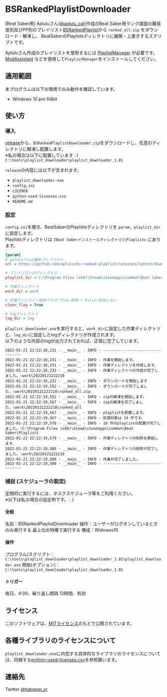 # BSRankedPlaylistDownloader
[Beat Saber用] Apluluさん([@aplulu_cat](https://twitter.com/aplulu_cat))作成のBeat Saber用ランク譜面の難易度別及びPP別のプレイリスト[BSRankedPlaylist](https://github.com/aplulu/bs-ranked-playlist)から `ranked_all.zip` をダウンロード・解凍し、
BeatSaberのPlaylistsディレクトリに展開・上書きするスクリプトです。


Apluluさん作成のプレイリストを使用するには [PlaylistManager](https://github.com/rithik-b/PlaylistManager) が必要です。
[ModAssistant](https://github.com/Assistant/ModAssistant) などを使用して`PlaylistManager`をインストールしてください。

## 適用範囲
本プログラムは以下の環境でのみ動作を確認しています。
- Windows 10 pro 64bit

## 使い方

### 導入

[release](https://github.com/hatopopvr/BSRankedPlaylistDownloader/releases)から、`BSRankedPlaylistDownloader.zip`をダウンロードし、任意のディレクトリに解凍し配置します。  
※私の場合は以下に配置しています  : )
`C:\tools\playlist_downloader\playlist_downloader_1.01`

`release`の内容には以下が含まれます。

- `playlist_downloader.exe`
- `config.ini`
- `LICENSE`
- `python-used-licenses.csv`
- `README.md`

### 設定

`config.ini`を開き、BeatSaberのPlaylistsディレクトリを `param`、`playlist_dir`に設定します。  
Playlistsディレクトリは `[Beat Saberインストールディレクトリ]\Playlists` にあります。

```config.ini
[param]
# apluluさんの最新プレイリスト
url = https://github.com/aplulu/bs-ranked-playlist/releases/latest/download/ranked_all.zip

# プレイリストのディレクトリ
playlist_dir = C:\Program Files (x86)\Steam\steamapps\common\Beat Saber\Playlists

# 作業ディレクトリ
work_dir = work

# 作業ディレクトリ削除フラグ True:削除 / False:削除しない
clean_flag = True

# logディレクトリ
log_dir = log
```

`playlist_downloader.exe`を実行すると、`work_dir`に設定した作業ディレクトリと、`log_dir`に設定したlogディレクトリが作成されます。  
以下のような内容のlogが出力されておれば、正常に完了しています。

```
2022-01-21 22:22:18,231 - __main__ - INFO - ---------------------------------
2022-01-21 22:22:18,231 - __main__ - INFO - 作業を開始します。
2022-01-21 22:22:18,231 - __main__ - INFO - 作業ディレクトリを作成します。
2022-01-21 22:22:18,232 - __main__ - INFO - 作業ディレクトリの作成が完了しました。:work\20220121222218
2022-01-21 22:22:18,232 - __main__ - INFO - ダウンロードを開始します
2022-01-21 22:22:19,552 - __main__ - INFO - ダウンロードが完了しました。:work\20220121222218\ranked_all.zip
2022-01-21 22:22:19,552 - __main__ - INFO - zipの解凍を開始します。
2022-01-21 22:22:19,567 - __main__ - INFO - zipの解凍を完了しました。:work\20220121222218\ranked_all
2022-01-21 22:22:19,567 - __main__ - INFO - playlistを配置します。
2022-01-21 22:22:19,567 - __main__ - INFO - 処理対象は 19 件です。
2022-01-21 22:22:19,578 - __main__ - INFO - 19 件のplaylistの配置が完了しました。:C:\Program Files (x86)\Steam\steamapps\common\Beat Saber\Playlists
2022-01-21 22:22:19,578 - __main__ - INFO - 作業ディレクトリの削除を開始します。
2022-01-21 22:22:19,580 - __main__ - INFO - 作業ディレクトリの削除が完了しました。:work\20220121222218
2022-01-21 22:22:19,580 - __main__ - INFO - 作業が完了しました。
2022-01-21 22:22:19,580 - __main__ - INFO - ---------------------------------
```

### 捕捉 (スケジューラの設定) 

定期的に実行するには、タスクスケジューラ等をご利用ください。  
※以下は私の場合の設定例です。 : )

#### 全般
名前：BSRankedPlaylistDownloader
操作：ユーザーがログオンしているときのみ実行する
最上位の特権で実行する
構成：Widnwos10

#### 操作
プログラム/スクリプト：`C:\tools\playlist_downloader\playlist_downloader_1.01\playlist_downloader.exe`
開始(オプション)：`C:\tools\playlist_downloader\playlist_downloader_1.01`

#### トリガー
毎日、4:00、繰り返し間隔 12時間、有効

## ライセンス

このソフトウェアは、[MITライセンス](https://github.com/hatopopvr/BSRankedPlaylistDownloader/blob/main/LICENSE)のもとで公開されています。

## 各種ライブラリのライセンスについて
`playlist_downloader.exe`に内包する具体的なライブラリのライセンスについては、同梱する[python-used-licenses.csv](https://github.com/hatopopvr/BSRankedPlaylistDownloader/blob/main/python-used-licenses.csv)を参照願います。

## 連絡先
Twitter [@hatopop_vr](https://twitter.com/hatopop_vr)
